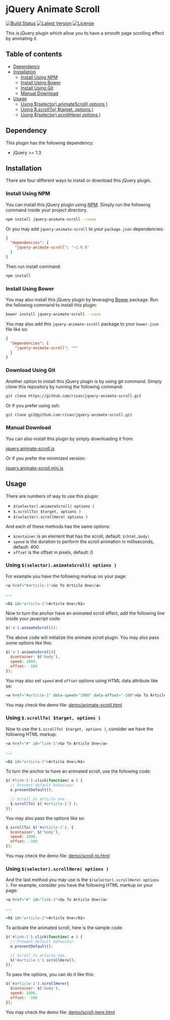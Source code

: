 # jQuery Animate Scroll

[![Build Status](https://img.shields.io/travis/risan/jquery-animate-scroll.svg?style=flat-square)](https://travis-ci.org/risan/jquery-animate-scroll)
[![Latest Version](https://img.shields.io/npm/v/jquery-animate-scroll.svg?style=flat-square)](https://www.npmjs.com/package/jquery-animate-scroll)
[![License](https://img.shields.io/npm/l/jquery-animate-scroll.svg?style=flat-square)](https://www.npmjs.com/package/jquery-animate-scroll)

This is jQuery plugin which allow you to have a smooth page scrolling effect by animating it.

## Table of contents

* [Dependency](#dependency)
* [Installation](#installation)
  * [Install Using NPM](#install-using-npm)
  * [Install Using Bower](#install-using-bower)
  * [Install Using Git](#download-using-git)
  * [Manual Download](#manual-download)
* [Usage](#usage)
  * [Using $(selector).animateScroll( options )](#using-selectoranimatescroll-options-)
  * [Using $.scrollTo( $target, options )](#using-scrollto-target-options-)
  * [Using $(selector).scrollHere( options )](#using-selectorscrollhere-options-)

## Dependency

This plugin has the following dependency:

- jQuery >= 1.3

## Installation

There are four different ways to install or download this jQuery plugin.

### Install Using NPM

You can install this jQuery plugin using [NPM](https://www.npmjs.com/). Simply run the following command inside your project directory.

```bash
npm install jquery-animate-scroll --save
```

Or you may add `jquery-animate-scroll` to your `package.json` dependencies:

```json
{
  "dependencies": {
    "jquery-animate-scroll": "~1.0.0"
  }
}
```

Then run install command:

```bash
npm install
```

### Install Using Bower

You may also install this jQuery plugin by leveraging [Bower](http://bower.io/) package. Run the following command to install this plugin:

```bash
bower install jquery-animate-scroll --save
```

You may also add this `jquery-animate-scroll` package to your `bower.json` file like so:

```json
{
  "dependencies": {
    "jquery-animate-scroll": "*"
  }
}
```

### Download Using Git

Another option to install this jQuery plugin is by using git command. Simply clone this repository by running the following command:

```bash
git clone https://github.com/risan/jquery-animate-scroll.git
```

Or if you prefer using ssh:

```bash
git clone git@github.com:risan/jquery-animate-scroll.git
```

### Manual Download

You can also install this plugin by simply downloading it from:

[jquery.animate-scroll.js](https://raw.githubusercontent.com/risan/jquery-animate-scroll/master/dist/jquery.animate-scroll.js)

Or if you prefer the minimized version:

[jquery.animate-scroll.min.js](https://raw.githubusercontent.com/risan/jquery-animate-scroll/master/dist/jquery.animate-scroll.min.js)

## Usage

There are numbers of way to use this plugin:

- `$(selector).animateScroll( options )`
- `$.scrollTo( $target, options )`
- `$(selector).scrollHere( options )`

And each of these methods has the same options:

- `$container` is an element that has the scroll, default: `$(html,body)`
- `speed` is the duration to perform the scroll animation in milliseconds, default: 400
- `offset` is the offset in pixels, default: 0

### Using `$(selector).animateScroll( options )`

For example you have the following markup on your page:

```html
<a href="#article-1">Go To Article One</a>

...

<h1 id="article-1">Article One</h1>
```

Now to turn the anchor have an animated scroll effect, add the following line inside your javacript code:

```js
$('a').animateScroll();
```

The above code will initialize the animate scroll plugin. You may also pass some options like this:

```js
$('a').animateScroll({
  $container: $('body'),
  speed: 1000,
  offset: -100
});
```

You may also set `speed` and `offset` options using HTML data attribute like so:

```html
<a href="#article-1" data-speed="1000" data-offset="-100">Go To Article One</a>
```

You may check the demo file: [demo/animate-scroll.html](https://github.com/risan/jquery-animate-scroll/blob/master/demo/animate-scroll.html)

### Using `$.scrollTo( $target, options )`

Now to use the `$.scrollTo( $target, options )`, consider we have the following HTML markup:

```html
<a href="#" id="link-1">Go To Article One</a>

...

<h1 id="article-1">Article One</h1>
```

To turn the anchor to have an animated scroll, use the following code:

```js
$('#link-1').click(function( e ) {
  // Prevent default behaviour.
  e.preventDefault();

  // Scroll to article one.
  $.scrollTo( $('#article-1') );
});
```

You may also pass the options like so:

```js
$.scrollTo( $('#article-1'), {
  $container: $('body'),
  speed: 1000,
  offset: -100
});
```

You may check the demo file: [demo/scroll-to.html](https://github.com/risan/jquery-animate-scroll/blob/master/demo/scroll-to.html)

### Using `$(selector).scrollHere( options )`

And the last method you may use is the `$(selector).scrollHere( options )`. For example, consider you have the following HTML markup on your page:

```html
<a href="#" id="link-1">Go To Article One</a>

...

<h1 id="article-1">Article One</h1>
```

To activate the animated scroll, here is the sample code:

```js
$('#link-1').click(function( e ) {
  // Prevent default behaviour.
  e.preventDefault();

  // Scroll to article one.
  $('#article-1').scrollHere();
});
```

To pass the options, you can do it like this:

```js
$('#article-1').scrollHere({
  $container: $('body'),
  speed: 1000,
  offset: -100
});
```

You may check the demo file: [demo/scroll-here.html](https://github.com/risan/jquery-animate-scroll/blob/master/demo/scroll-here.html)
